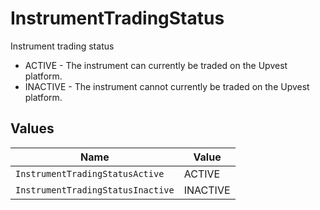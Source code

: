 # InstrumentTradingStatus

Instrument trading status
* ACTIVE - The instrument can currently be traded on the Upvest platform. 
* INACTIVE - The instrument cannot currently be traded on the Upvest platform.


## Values

| Name                              | Value                             |
| --------------------------------- | --------------------------------- |
| `InstrumentTradingStatusActive`   | ACTIVE                            |
| `InstrumentTradingStatusInactive` | INACTIVE                          |